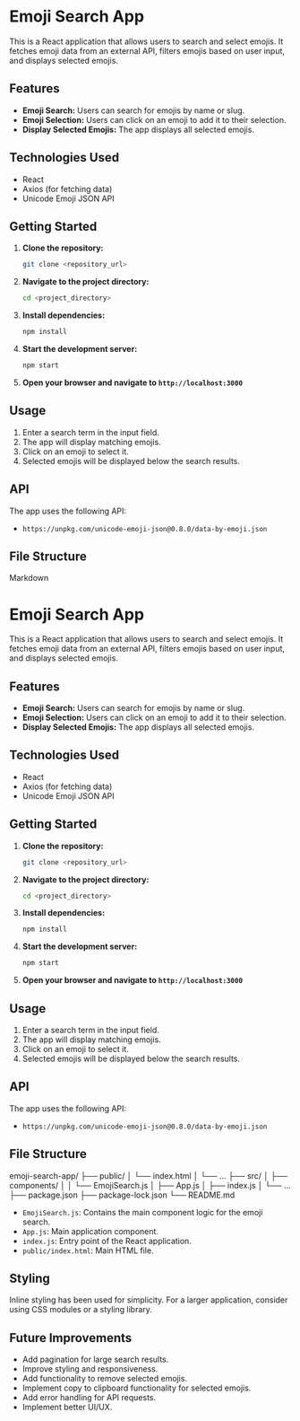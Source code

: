 # Emoji Search App

This is a React application that allows users to search and select emojis. It fetches emoji data from an external API, filters emojis based on user input, and displays selected emojis.

## Features

-   **Emoji Search:** Users can search for emojis by name or slug.
-   **Emoji Selection:** Users can click on an emoji to add it to their selection.
-   **Display Selected Emojis:** The app displays all selected emojis.

## Technologies Used

-   React
-   Axios (for fetching data)
-   Unicode Emoji JSON API

## Getting Started

1.  **Clone the repository:**

    ```bash
    git clone <repository_url>
    ```

2.  **Navigate to the project directory:**

    ```bash
    cd <project_directory>
    ```

3.  **Install dependencies:**

    ```bash
    npm install
    ```

4.  **Start the development server:**

    ```bash
    npm start
    ```

5.  **Open your browser and navigate to `http://localhost:3000`**

## Usage

1.  Enter a search term in the input field.
2.  The app will display matching emojis.
3.  Click on an emoji to select it.
4.  Selected emojis will be displayed below the search results.

## API

The app uses the following API:

-   `https://unpkg.com/unicode-emoji-json@0.8.0/data-by-emoji.json`

## File Structure
Markdown

# Emoji Search App

This is a React application that allows users to search and select emojis. It fetches emoji data from an external API, filters emojis based on user input, and displays selected emojis.

## Features

-   **Emoji Search:** Users can search for emojis by name or slug.
-   **Emoji Selection:** Users can click on an emoji to add it to their selection.
-   **Display Selected Emojis:** The app displays all selected emojis.

## Technologies Used

-   React
-   Axios (for fetching data)
-   Unicode Emoji JSON API

## Getting Started

1.  **Clone the repository:**

    ```bash
    git clone <repository_url>
    ```

2.  **Navigate to the project directory:**

    ```bash
    cd <project_directory>
    ```

3.  **Install dependencies:**

    ```bash
    npm install
    ```

4.  **Start the development server:**

    ```bash
    npm start
    ```

5.  **Open your browser and navigate to `http://localhost:3000`**

## Usage

1.  Enter a search term in the input field.
2.  The app will display matching emojis.
3.  Click on an emoji to select it.
4.  Selected emojis will be displayed below the search results.

## API

The app uses the following API:

-   `https://unpkg.com/unicode-emoji-json@0.8.0/data-by-emoji.json`

## File Structure

emoji-search-app/
├── public/
│   └── index.html
│   └── ...
├── src/
│   ├── components/
│   │   └── EmojiSearch.js
│   ├── App.js
│   ├── index.js
│   └── ...
├── package.json
├── package-lock.json
└── README.md


-   `EmojiSearch.js`: Contains the main component logic for the emoji search.
-   `App.js`: Main application component.
-   `index.js`: Entry point of the React application.
-   `public/index.html`: Main HTML file.

## Styling

Inline styling has been used for simplicity. For a larger application, consider using CSS modules or a styling library.

## Future Improvements

-   Add pagination for large search results.
-   Improve styling and responsiveness.
-   Add functionality to remove selected emojis.
-   Implement copy to clipboard functionality for selected emojis.
-   Add error handling for API requests.
-   Implement better UI/UX.
